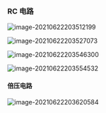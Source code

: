 <!--
title: 02-RC电路
sort:
-->

### RC 电路

![image-20210622203512199](https://gitee.com/nmdfzf404/Image-hosting/raw/master/2021/20210622203512.png)

![image-20210622203527073](https://gitee.com/nmdfzf404/Image-hosting/raw/master/2021/20210622203527.png)

![image-20210622203546300](https://gitee.com/nmdfzf404/Image-hosting/raw/master/2021/20210622203546.png)

![image-20210622203554532](https://gitee.com/nmdfzf404/Image-hosting/raw/master/2021/20210622203554.png)

#### 倍压电路

![image-20210622203620584](https://gitee.com/nmdfzf404/Image-hosting/raw/master/2021/20210622203620.png)
